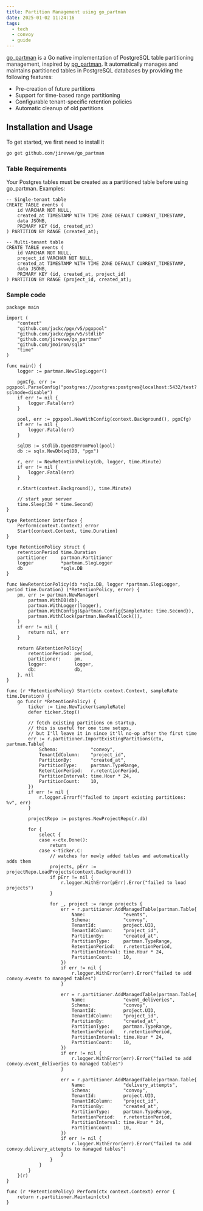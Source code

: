 ```yaml
---
title: Partition Management using go_partman
date: 2025-01-02 11:24:16
tags:
  - tech
  - convoy
  - guide
---
```


[go_partman](https://github.com/jirevwe/go_partman) is a Go native implementation of PostgreSQL table partitioning management, inspired by [pg_partman](https://github.com/pgpartman/pg_partman). It automatically manages and maintains partitioned tables in PostgreSQL databases by providing the following features:
- Pre-creation of future partitions
- Support for time-based range partitioning
- Configurable tenant-specific retention policies
- Automatic cleanup of old partitions


## Installation and Usage
To get started, we first need to install it

```bash
go get github.com/jirevwe/go_partman
```

### Table Requirements

Your Postgres tables must be created as a partitioned table before using go_partman. Examples:

<pre class="line-numbers"><code class="lang-sql">-- Single-tenant table
CREATE TABLE events (
    id VARCHAR NOT NULL,
    created_at TIMESTAMP WITH TIME ZONE DEFAULT CURRENT_TIMESTAMP,
    data JSONB,
    PRIMARY KEY (id, created_at)
) PARTITION BY RANGE (created_at);

-- Multi-tenant table
CREATE TABLE events (
    id VARCHAR NOT NULL,
    project_id VARCHAR NOT NULL,
    created_at TIMESTAMP WITH TIME ZONE DEFAULT CURRENT_TIMESTAMP,
    data JSONB,
    PRIMARY KEY (id, created_at, project_id)
) PARTITION BY RANGE (project_id, created_at);
</code></pre>

### Sample code

<pre class="line-numbers"><code class="lang-go">package main

import (
	"context"
	"github.com/jackc/pgx/v5/pgxpool"
	"github.com/jackc/pgx/v5/stdlib"
	"github.com/jirevwe/go_partman"
	"github.com/jmoiron/sqlx"
	"time"
)

func main() {
	logger := partman.NewSlogLogger()
	
	pgxCfg, err := pgxpool.ParseConfig("postgres://postgres:postgres@localhost:5432/test?sslmode=disable")
	if err != nil {
		logger.Fatal(err)
	}

	pool, err := pgxpool.NewWithConfig(context.Background(), pgxCfg)
	if err != nil {
		logger.Fatal(err)
	}

	sqlDB := stdlib.OpenDBFromPool(pool)
	db := sqlx.NewDb(sqlDB, "pgx")

	r, err := NewRetentionPolicy(db, logger, time.Minute)
	if err != nil {
		logger.Fatal(err)
	}

	r.Start(context.Background(), time.Minute)
	
	// start your server
	time.Sleep(30 * time.Second)
}

type Retentioner interface {
	Perform(context.Context) error
	Start(context.Context, time.Duration)
}

type RetentionPolicy struct {
	retentionPeriod time.Duration
	partitioner     partman.Partitioner
	logger          *partman.SlogLogger
	db              *sqlx.DB
}

func NewRetentionPolicy(db *sqlx.DB, logger *partman.SlogLogger, period time.Duration) (*RetentionPolicy, error) {
	pm, err := partman.NewManager(
		partman.WithDB(db),
		partman.WithLogger(logger),
		partman.WithConfig(&partman.Config{SampleRate: time.Second}),
		partman.WithClock(partman.NewRealClock()),
	)
	if err != nil {
		return nil, err
	}

	return &RetentionPolicy{
		retentionPeriod: period,
		partitioner:     pm,
		logger:          logger,
		db:              db,
	}, nil
}

func (r *RetentionPolicy) Start(ctx context.Context, sampleRate time.Duration) {
	go func(r *RetentionPolicy) {
		ticker := time.NewTicker(sampleRate)
		defer ticker.Stop()

		// fetch existing partitions on startup,
		// this is useful for one time setups,
		// but I'll leave it in since it'll no-op after the first time
		err := r.partitioner.ImportExistingPartitions(ctx, partman.Table{
			Schema:            "convoy",
			TenantIdColumn:    "project_id",
			PartitionBy:       "created_at",
			PartitionType:     partman.TypeRange,
			RetentionPeriod:   r.retentionPeriod,
			PartitionInterval: time.Hour * 24,
			PartitionCount:    10,
		})
		if err != nil {
			r.logger.Errorf("failed to import existing partitions: %v", err)
		}

		projectRepo := postgres.NewProjectRepo(r.db)

		for {
			select {
			case <-ctx.Done():
				return
			case <-ticker.C:
				// watches for newly added tables and automatically adds them
				projects, pErr := projectRepo.LoadProjects(context.Background())
				if pErr != nil {
					r.logger.WithError(pErr).Error("failed to load projects")
				}

				for _, project := range projects {
					err = r.partitioner.AddManagedTable(partman.Table{
						Name:              "events",
						Schema:            "convoy",
						TenantId:          project.UID,
						TenantIdColumn:    "project_id",
						PartitionBy:       "created_at",
						PartitionType:     partman.TypeRange,
						RetentionPeriod:   r.retentionPeriod,
						PartitionInterval: time.Hour * 24,
						PartitionCount:    10,
					})
					if err != nil {
						r.logger.WithError(err).Error("failed to add convoy.events to managed tables")
					}

					err = r.partitioner.AddManagedTable(partman.Table{
						Name:              "event_deliveries",
						Schema:            "convoy",
						TenantId:          project.UID,
						TenantIdColumn:    "project_id",
						PartitionBy:       "created_at",
						PartitionType:     partman.TypeRange,
						RetentionPeriod:   r.retentionPeriod,
						PartitionInterval: time.Hour * 24,
						PartitionCount:    10,
					})
					if err != nil {
						r.logger.WithError(err).Error("failed to add convoy.event_deliveries to managed tables")
					}

					err = r.partitioner.AddManagedTable(partman.Table{
						Name:              "delivery_attempts",
						Schema:            "convoy",
						TenantId:          project.UID,
						TenantIdColumn:    "project_id",
						PartitionBy:       "created_at",
						PartitionType:     partman.TypeRange,
						RetentionPeriod:   r.retentionPeriod,
						PartitionInterval: time.Hour * 24,
						PartitionCount:    10,
					})
					if err != nil {
						r.logger.WithError(err).Error("failed to add convoy.delivery_attempts to managed tables")
					}
				}
			}
		}
	}(r)
}

func (r *RetentionPolicy) Perform(ctx context.Context) error {
	return r.partitioner.Maintain(ctx)
}
</code></pre>


